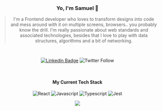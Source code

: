 <div align="center">
  
### Yo, I'm Samuel 👋
  
> I'm a Frontend developer who loves to transform designs into code and mess around with it on multiple screens, browsers.. you probably know the drill. I'm really passionate about web standards and associated technologies, besides that I love to play with data structures, algorithms and a bit of networking.

<br>

[![Linkedin Badge](https://img.shields.io/badge/-samuelsilva-blue?style=flat-square&logo=Linkedin&logoColor=white&link=https://www.linkedin.com/in/samuel-silva-olv/)](https://www.linkedin.com/in/samuel-silva-olv/)
![Twitter Follow](https://img.shields.io/twitter/follow/samuelsilvadev?style=flat-square)

<br>

#### My Current Tech Stack

![React](https://img.shields.io/badge/-React-%23282C34?style=flat-square&logo=react)
![Javascript](http://img.shields.io/badge/-Javascript-yellow?style=flat-square&logo=Javascript&logoColor=ffffff)
![Typescript](http://img.shields.io/badge/-Typescript-blue?style=flat-square&logo=Typescript&logoColor=ffffff)
![Jest](http://img.shields.io/badge/-Jest-darkred?style=flat-square&logo=Jest&logoColor=ffffff)


<img align='center' src="https://github-readme-stats.vercel.app/api/top-langs?username=samuelsilvadev&show_icons=true&layout=compact&langs_count=8">

</div>
